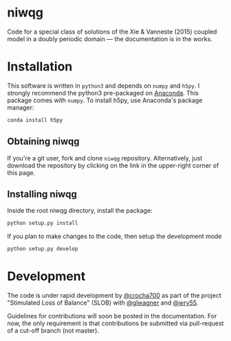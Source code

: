 # niwqg
Code for a special class of solutions of the Xie & Vanneste (2015) coupled model
 in a doubly periodic domain –– the documentation is in the works.

# Installation
This software is written in `python3` and depends on `numpy` and `h5py`. I strongly
recommend the python3 pre-packaged on [Anaconda](https://www.continuum.io/downloads).
This package comes with `numpy`. To install h5py, use Anaconda's package manager:
```bash
conda install h5py
```

## Obtaining niwqg
If you're a git user, fork and clone `niwqg` repository. Alternatively, just
download the repository by clicking on the link in the upper-right corner of
this page. 

## Installing niwqg
Inside the root niwqg directory, install the package:

```bash
python setup.py install
```

If you plan to make changes to the code, then setup the development mode

```bash
python setup.py develop
```
# Development
The code is under rapid development by [@crocha700](https://github.com/crocha700)
as part of the project "Stimulated Loss of Balance" (SLOB) with
[@glwagner](https://github.com/glwagner) and [@wry55](https://github.com/wry55).

Guidelines for contributions will soon be posted in the documentation. For now,
the only requirement is that contributions be submitted via pull-request of
a cut-off branch (not master).
